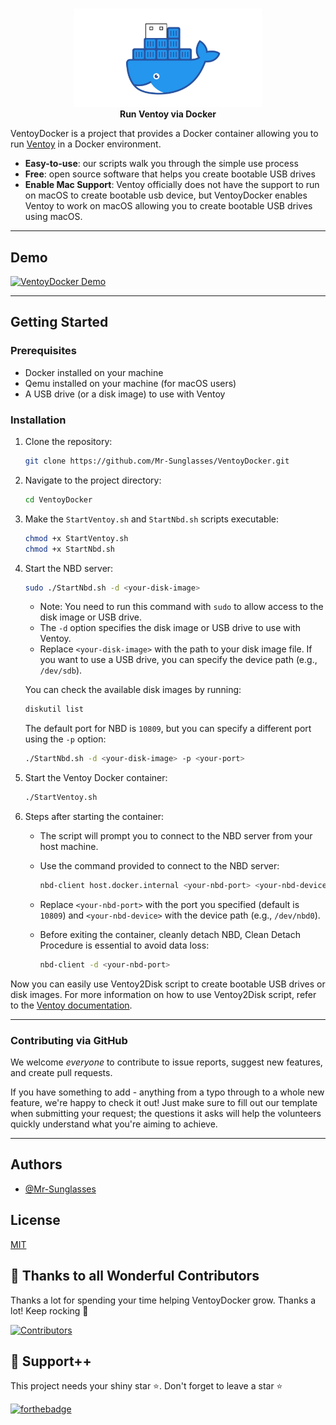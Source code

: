 <!-- markdownlint-configure-file { "MD004": { "style": "consistent" } } -->
<!-- markdownlint-disable MD033 -->
#

<p align="center">
  <img src="./assets/VentoyDocker.png" alt="VentoyDocker logo" width="300" />
  <br>
  <strong>Run Ventoy via Docker</strong>
</p>

<!-- markdownlint-enable MD033 -->

VentoyDocker is a project that provides a Docker container allowing you to run [Ventoy](https://www.ventoy.net/) in a Docker environment. 

- **Easy-to-use**: our scripts walk you through the simple use process
- **Free**: open source software that helps you create bootable USB drives
- **Enable Mac Support**: Ventoy officially does not have the support to run on macOS to create bootable usb device, but VentoyDocker enables Ventoy to work on macOS allowing you to create bootable USB drives using macOS.

-----

## Demo

[![VentoyDocker Demo](https://img.youtube.com/vi/lMra8McfwAk/0.jpg)](https://www.youtube.com/watch?v=lMra8McfwAk)

-----

## Getting Started

### Prerequisites
- Docker installed on your machine
- Qemu installed on your machine (for macOS users)
- A USB drive (or a disk image) to use with Ventoy

### Installation
1. Clone the repository:
   ```bash
   git clone https://github.com/Mr-Sunglasses/VentoyDocker.git
   ```
2. Navigate to the project directory:
   ```bash
   cd VentoyDocker
   ``` 
3. Make the `StartVentoy.sh` and `StartNbd.sh` scripts executable:
   ```bash
   chmod +x StartVentoy.sh
   chmod +x StartNbd.sh
   ``` 
4. Start the NBD server:
   ```bash
   sudo ./StartNbd.sh -d <your-disk-image>
   ```

    - Note: You need to run this command with `sudo` to allow access to the disk image or USB drive.
    - The `-d` option specifies the disk image or USB drive to use with Ventoy.
   - Replace `<your-disk-image>` with the path to your disk image file. If you want to use a USB drive, you can specify the device path (e.g., `/dev/sdb`).

   You can check the available disk images by running:
   ```bash
   diskutil list
   ```

   The default port for NBD is `10809`, but you can specify a different port using the `-p` option:
   ```bash
   ./StartNbd.sh -d <your-disk-image> -p <your-port>
   ```
5. Start the Ventoy Docker container:
   ```bash
   ./StartVentoy.sh
   ```  

6. Steps after starting the container:
   - The script will prompt you to connect to the NBD server from your host machine.
   - Use the command provided to connect to the NBD server:
     ```bash
     nbd-client host.docker.internal <your-nbd-port> <your-nbd-device>
     ```
   - Replace `<your-nbd-port>` with the port you specified (default is `10809`) and `<your-nbd-device>` with the device path (e.g., `/dev/nbd0`).

   - Before exiting the container, cleanly detach NBD, Clean Detach Procedure is essential to avoid data loss: 
        ```bash
        nbd-client -d <your-nbd-port>
        ```

Now you can easily use Ventoy2Disk script to create bootable USB drives or disk images. For more information on how to use Ventoy2Disk script, refer to the [Ventoy documentation](https://www.ventoy.net/en/doc_start.html).

----

### Contributing via GitHub

We welcome _everyone_ to contribute to issue reports, suggest new features, and create pull requests.

If you have something to add - anything from a typo through to a whole new feature, we're happy to check it out! Just make sure to fill out our template when submitting your request; the questions it asks will help the volunteers quickly understand what you're aiming to achieve.

-----

## Authors

- [@Mr-Sunglasses](https://www.github.com/Mr-Sunglasses)

## License

[MIT](https://choosealicense.com/licenses/mit/)

## 💪 Thanks to all Wonderful Contributors

Thanks a lot for spending your time helping VentoyDocker grow.
Thanks a lot! Keep rocking 🍻

[![Contributors](https://contrib.rocks/image?repo=Mr-Sunglasses/VentoyDocker)](https://github.com/Mr-Sunglasses/VentoyDocker/graphs/contributors)

## 🙏 Support++

This project needs your shiny star ⭐.
Don't forget to leave a star ⭐️

[![forthebadge](https://forthebadge.com/images/badges/built-with-love.svg)](https://forthebadge.com)
